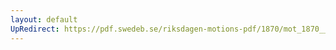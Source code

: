 ```yaml
---
layout: default
UpRedirect: https://pdf.swedeb.se/riksdagen-motions-pdf/1870/mot_1870__ak__00143/mot_1870__ak__00143_001.pdf
---
```


